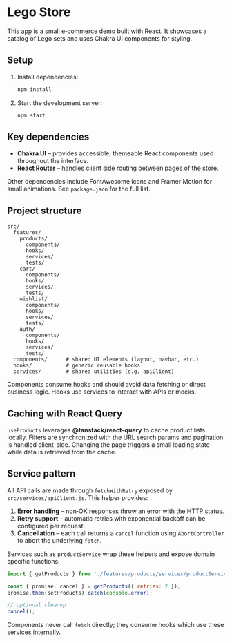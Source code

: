 # Lego Store

This app is a small e‑commerce demo built with React. It showcases a catalog of Lego sets and uses Chakra UI components for styling.

## Setup

1. Install dependencies:
   ```bash
   npm install
   ```
2. Start the development server:
   ```bash
   npm start
   ```

## Key dependencies

- **Chakra UI** – provides accessible, themeable React components used throughout the interface.
- **React Router** – handles client side routing between pages of the store.

Other dependencies include FontAwesome icons and Framer Motion for small animations. See `package.json` for the full list.

## Project structure

```
src/
  features/
    products/
      components/
      hooks/
      services/
      tests/
    cart/
      components/
      hooks/
      services/
      tests/
    wishlist/
      components/
      hooks/
      services/
      tests/
    auth/
      components/
      hooks/
      services/
      tests/
  components/      # shared UI elements (layout, navbar, etc.)
  hooks/           # generic reusable hooks
  services/        # shared utilities (e.g. apiClient)
```

Components consume hooks and should avoid data fetching or direct business logic. Hooks use services to interact with APIs or mocks.

## Caching with React Query

`useProducts` leverages **@tanstack/react-query** to cache product lists locally.
Filters are synchronized with the URL search params and pagination is handled
client-side. Changing the page triggers a small loading state while data is
retrieved from the cache.

## Service pattern

All API calls are made through `fetchWithRetry` exposed by `src/services/apiClient.js`.
This helper provides:

1. **Error handling** – non‑OK responses throw an error with the HTTP status.
2. **Retry support** – automatic retries with exponential backoff can be configured per request.
3. **Cancellation** – each call returns a `cancel` function using `AbortController` to abort the underlying `fetch`.

Services such as `productService` wrap these helpers and expose domain specific functions:

```javascript
import { getProducts } from './features/products/services/productService';

const { promise, cancel } = getProducts({ retries: 2 });
promise.then(setProducts).catch(console.error);

// optional cleanup
cancel();
```

Components never call `fetch` directly; they consume hooks which use these services internally.
